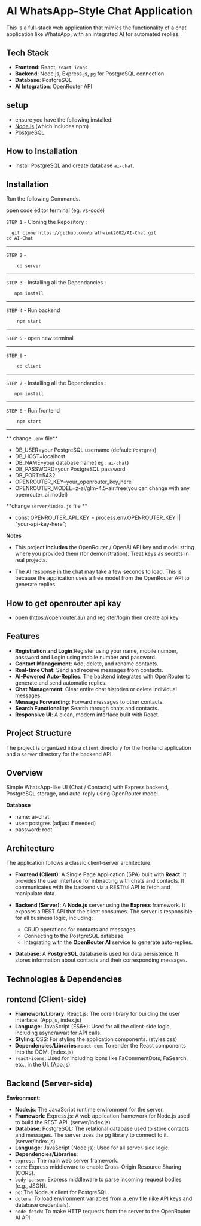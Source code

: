 # AI WhatsApp-Style Chat Application


This is a full-stack web application that mimics the functionality of a chat application like WhatsApp, with an integrated AI for automated replies.

## Tech Stack

- **Frontend**: React, `react-icons`
- **Backend**: Node.js, Express.js, `pg` for PostgreSQL connection
- **Database**: PostgreSQL
- **AI Integration**: OpenRouter API

## setup 

- ensure you have the following installed:
- [Node.js](https://nodejs.org/) (which includes npm)
- [PostgreSQL](https://www.postgresql.org/download/)

## How to Installation

-  Install PostgreSQL and create database `ai-chat`.

    	 
## Installation

Run the following Commands.

open code editor terminal (eg: vs-code)


`STEP 1` - Cloning the Repository :

```
  git clone https://github.com/prathwink2002/AI-Chat.git
cd AI-Chat
```
----
`STEP 2` - 
```
    cd server
```
----
`STEP 3` - Installing all the Dependancies :

```
   npm install
```
---
`STEP 4` - Run backend
```
    npm start
```
---
`STEP 5` - open new terminal

---
`STEP 6` - 
```
    cd client
```
----
`STEP 7` - Installing all the Dependancies :

```
   npm install
```
---
`STEP 8` - Run frontend
```
    npm start
```
---

** change `.env` file**
- DB_USER=your PostgreSQL username (default: `Postgres`)
- DB_HOST=localhost
- DB_NAME=your database name( eg : `ai-chat`)
- DB_PASSWORD=your PostgreSQL password
- DB_PORT=5432
- OPENROUTER_KEY=your_openrouter_key_here
- OPENROUTER_MODEL=z-ai/glm-4.5-air:free(you can change with any openrouter_ai model)

**change `server/index.js` file **
- const OPENROUTER_API_KEY = process.env.OPENROUTER_KEY || "your-api-key-here";
  
**Notes**
- This project **includes** the OpenRouter / OpenAI API key and model string where you provided them (for demonstration). Treat keys as secrets in real projects.

- The AI response in the chat may take a few seconds to load. This is because the application uses a free model from the OpenRouter API to generate replies.

## How to get openrouter api kay

- open (https://openrouter.ai/) and register/login then create api key


## Features
- **Registration and Login**:Register using your name, mobile number, password and Login using mobile number and password.
- **Contact Management**: Add, delete, and rename contacts.
- **Real-time Chat**: Send and receive messages from contacts.
- **AI-Powered Auto-Replies**: The backend integrates with OpenRouter to generate and send  automatic replies.
- **Chat Management**: Clear entire chat histories or delete individual messages.
- **Message Forwarding**: Forward messages to other contacts.
- **Search Functionality**: Search through chats and contacts.
- **Responsive UI**: A clean, modern interface built with React.

## Project Structure

The project is organized into a `client` directory for the frontend application and a `server` directory for the backend API.

## Overview
Simple WhatsApp-like UI (Chat / Contacts) with Express backend, PostgreSQL storage, and auto-reply using OpenRouter model.

**Database**
- name: ai-chat
- user: postgres (adjust if needed)
- password: root



## Architecture

The application follows a classic client-server architecture:

-   **Frontend (Client)**: A Single Page Application (SPA) built with **React**. It provides the user interface for interacting with chats and contacts. It communicates with the backend via a RESTful API to fetch and manipulate data.

-   **Backend (Server)**: A **Node.js** server using the **Express** framework. It exposes a REST API that the client consumes. The server is responsible for all business logic, including:
    -   CRUD operations for contacts and messages.
    -   Connecting to the PostgreSQL database.
    -   Integrating with the **OpenRouter AI** service to generate auto-replies.

-   **Database**: A **PostgreSQL** database is used for data persistence. It stores information about contacts and their corresponding messages.


## Technologies & Dependencies

## rontend (Client-side)
- **Framework/Library**: React.js: The core library for building the user interface. (App.js, index.js) 
- **Language**: JavaScript (ES6+): Used for all the client-side logic, including async/await for API calls.
- **Styling**: CSS: For styling the application components. (styles.css)
- **Dependencies/Libraries**:`react-dom`: To render the React components into the DOM. (index.js)
- `react-icons`: Used for including icons like FaCommentDots, FaSearch, etc., in the UI. (App.js)

## Backend (Server-side)
**Environment**:
- **Node.js**: The JavaScript runtime environment for the server.
- **Framework**: Express.js: A web application framework for Node.js used to build the REST API. (server/index.js)
- **Database**: PostgreSQL: The relational database used to store contacts and messages. The server uses the pg library to connect to it. (server/index.js)
- **Language**: JavaScript (Node.js): Used for all server-side logic.
- **Dependencies/Libraries**:
- `express`: The main web server framework.
- `cors`: Express middleware to enable Cross-Origin Resource Sharing (CORS).
- `body-parser`: Express middleware to parse incoming request bodies (e.g., JSON).
- `pg`: The Node.js client for PostgreSQL.
- `dotenv`: To load environment variables from a .env file (like API keys and database credentials).
- `node-fetch`: To make HTTP requests from the server to the OpenRouter AI API.



